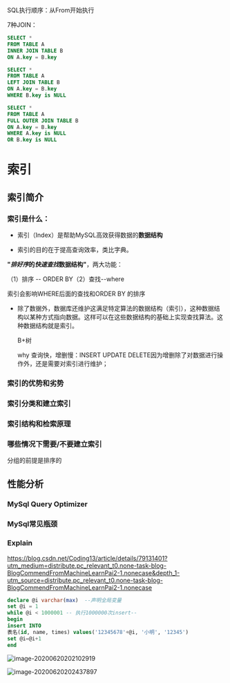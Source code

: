 SQL执行顺序：从From开始执行

7种JOIN：

```SQL
SELECT * 
FROM TABLE A 
INNER JOIN TABLE B
ON A.key = B.key
```



```SQL
SELECT * 
FROM TABLE A
LEFT JOIN TABLE B
ON A.key = B.key
WHERE B.key is NULL
```



```SQL
SELECT * 
FROM TABLE A
FULL OUTER JOIN TABLE B
ON A.key = B.key
WHERE A.key is NULL
OR B.key is NULL
```

# 索引

## 索引简介

### 索引是什么：

- 索引（Index）是帮助MySQL高效获得数据的**数据结构**

- 索引的目的在于提高查询效率，类比字典。

**"*排好序*的*快速查找*数据结构"**，两大功能：

（1）排序 -- ORDER BY（2）查找--where

索引会影响WHERE后面的查找和ORDER BY 的排序

- 除了数据外，数据库还维护这满足特定算法的数据结构（索引），这种数据结构以某种方式指向数据。这样可以在这些数据结构的基础上实现查找算法。这种数据结构就是索引。

  B+树

  

  

  why 查询快，增删慢：INSERT UPDATE DELETE因为增删除了对数据进行操作外，还是需要对索引进行维护；

### 索引的优势和劣势

### 索引分类和建立索引

### 索引结构和检索原理

### 哪些情况下需要/不要建立索引

分组的前提是排序的

## 性能分析

### MySql Query Optimizer

### MySql常见瓶颈

### Explain

https://blog.csdn.net/Coding13/article/details/79131401?utm_medium=distribute.pc_relevant_t0.none-task-blog-BlogCommendFromMachineLearnPai2-1.nonecase&depth_1-utm_source=distribute.pc_relevant_t0.none-task-blog-BlogCommendFromMachineLearnPai2-1.nonecase

```sql
declare @i varchar(max)  --声明全局变量
set @i = 1
while @i < 1000001 -- 执行1000000次insert--
begin
insert INTO
表名(id, name, times) values('12345678'+@i, '小明', '12345')
set @i=@i+1
end

```





![image-20200620202102919](C:\Users\Ester.L\AppData\Roaming\Typora\typora-user-images\image-20200620202102919.png)

![image-20200620202437897](C:\Users\Ester.L\AppData\Roaming\Typora\typora-user-images\image-20200620202437897.png)

